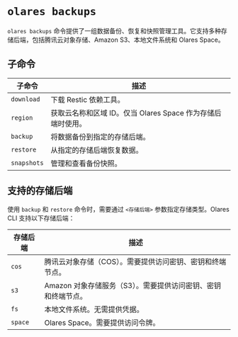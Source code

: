 # `olares backups`
`olares backups` 命令提供了一组数据备份、恢复和快照管理工具。它支持多种存储后端，包括腾讯云对象存储、Amazon S3、本地文件系统和 Olares Space。

## 子命令

| 子命令         | 描述                                     |
|-------------|----------------------------------------|
| `download`  | 下载 Restic 依赖工具。                        |
| `region`    | 获取云名称和区域 ID。仅当 Olares Space 作为存储后端时使用。 |
| `backup`    | 将数据备份到指定的存储后端。                         |
| `restore`   | 从指定的存储后端恢复数据。                          |
| `snapshots` | 管理和查看备份快照。                             |

## 支持的存储后端

使用 `backup` 和 `restore` 命令时，需要通过 `<存储后端>` 参数指定存储类型。Olares CLI 支持以下存储后端：

| 存储后端    | 描述                                  |
|---------|-------------------------------------|
| `cos`   | 腾讯云对象存储（COS）。需要提供访问密钥、密钥和终端节点。      |
| `s3`    | Amazon 对象存储服务（S3）。需要提供访问密钥、密钥和终端节点。 |
| `fs`    | 本地文件系统。无需提供凭据。                      |
| `space` | Olares Space。需要提供访问令牌。              |